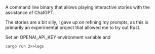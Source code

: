 A command line binary that allows playing interactive stories with the
assistance of ChatGPT.

The stories are a bit silly, I gave up on refining my prompts, as this is
primarily an experimental project that allowed me to try out Rust.

Set an OPENAI_API_KEY environment variable and 

```
cargo run 2>>logs
```
